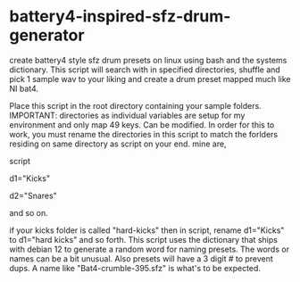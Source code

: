 # battery4-inspired-sfz-drum-generator
create battery4 style sfz drum presets on linux using bash and the systems dictionary.
This script will search with in specified directories, shuffle and pick 1 sample wav to your liking and create a drum preset mapped much like NI bat4.

Place this script in the root directory containing your sample folders.
IMPORTANT: directories as individual variables are setup for my environment and only map 49 keys. Can be modified.
In order for this to work, you must rename the directories in this script to match the forlders residing on same directory as script on your end.
mine are, 

script

d1="Kicks"

d2="Snares"

and so on.

if your kicks folder is called "hard-kicks" then in script, rename d1="Kicks" to d1="hard kicks" and so forth.
This script uses the dictionary that ships with debian 12 to generate a random word for naming presets. The words or names can be a bit unusual. Also presets will have a 3 digit # to prevent dups. A name like "Bat4-crumble-395.sfz" is what's to be expected.
